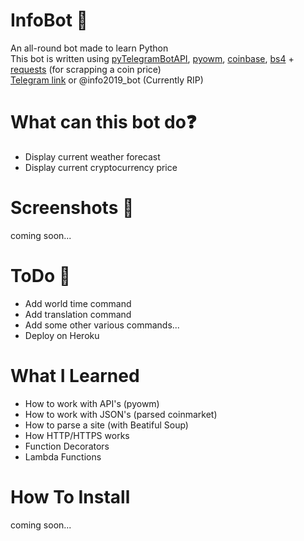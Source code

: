 # InfoBot 🤖
An all-round bot made to learn Python <br />
This bot is written using [pyTelegramBotAPI](https://github.com/eternnoir/pyTelegramBotAPI), 
 [pyowm](https://github.com/csparpa/pyowm), [coinbase](https://gist.github.com/chris-gong/b24130f5ea0c6c93e3c24bfb4aca27fd),
 [bs4](https://www.crummy.com/software/BeautifulSoup/bs4/doc/) + [requests](https://requests.readthedocs.io/en/master/) (for scrapping a coin price) <br />
[Telegram link](https://t.me/info2019_bot) or @info2019_bot (Currently RIP)

# What can this bot do❓
* Display current weather forecast
* Display current cryptocurrency price

# Screenshots 📸
coming soon...

# ToDo 📃
* Add world time command
* Add translation command
* Add some other various commands...
* Deploy on Heroku

# What I Learned
* How to work with API's (pyowm)
* How to work with JSON's (parsed coinmarket)
* How to parse a site (with Beatiful Soup)
* How HTTP/HTTPS works
* Function Decorators 
* Lambda Functions

# How To Install 
coming soon...

